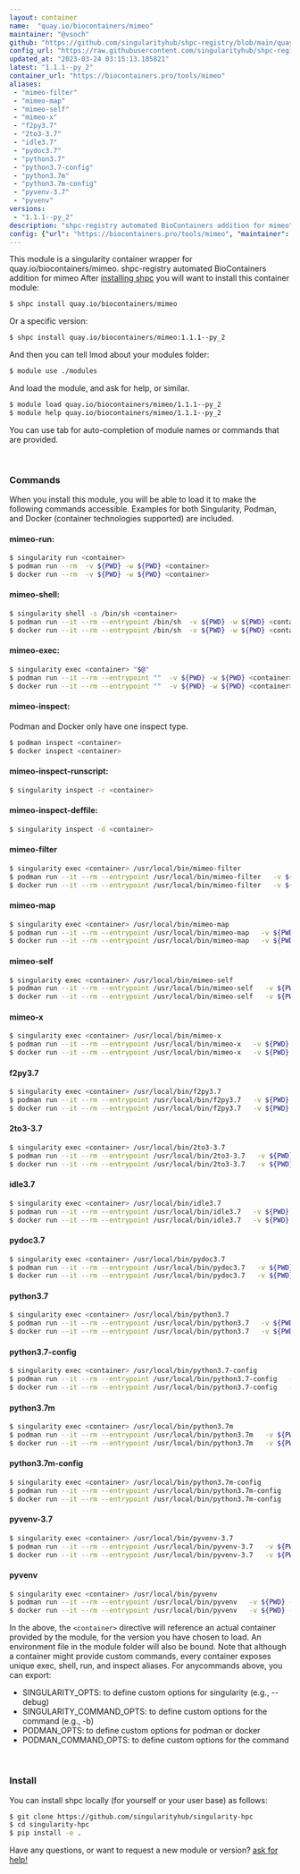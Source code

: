```yaml
---
layout: container
name:  "quay.io/biocontainers/mimeo"
maintainer: "@vsoch"
github: "https://github.com/singularityhub/shpc-registry/blob/main/quay.io/biocontainers/mimeo/container.yaml"
config_url: "https://raw.githubusercontent.com/singularityhub/shpc-registry/main/quay.io/biocontainers/mimeo/container.yaml"
updated_at: "2023-03-24 03:15:13.185821"
latest: "1.1.1--py_2"
container_url: "https://biocontainers.pro/tools/mimeo"
aliases:
 - "mimeo-filter"
 - "mimeo-map"
 - "mimeo-self"
 - "mimeo-x"
 - "f2py3.7"
 - "2to3-3.7"
 - "idle3.7"
 - "pydoc3.7"
 - "python3.7"
 - "python3.7-config"
 - "python3.7m"
 - "python3.7m-config"
 - "pyvenv-3.7"
 - "pyvenv"
versions:
 - "1.1.1--py_2"
description: "shpc-registry automated BioContainers addition for mimeo"
config: {"url": "https://biocontainers.pro/tools/mimeo", "maintainer": "@vsoch", "description": "shpc-registry automated BioContainers addition for mimeo", "latest": {"1.1.1--py_2": "sha256:4776e95a6b2610efb94a1bafb21ec75b8e02ecc726404116b1130fe80a8a666e"}, "tags": {"1.1.1--py_2": "sha256:4776e95a6b2610efb94a1bafb21ec75b8e02ecc726404116b1130fe80a8a666e"}, "docker": "quay.io/biocontainers/mimeo", "aliases": {"mimeo-filter": "/usr/local/bin/mimeo-filter", "mimeo-map": "/usr/local/bin/mimeo-map", "mimeo-self": "/usr/local/bin/mimeo-self", "mimeo-x": "/usr/local/bin/mimeo-x", "f2py3.7": "/usr/local/bin/f2py3.7", "2to3-3.7": "/usr/local/bin/2to3-3.7", "idle3.7": "/usr/local/bin/idle3.7", "pydoc3.7": "/usr/local/bin/pydoc3.7", "python3.7": "/usr/local/bin/python3.7", "python3.7-config": "/usr/local/bin/python3.7-config", "python3.7m": "/usr/local/bin/python3.7m", "python3.7m-config": "/usr/local/bin/python3.7m-config", "pyvenv-3.7": "/usr/local/bin/pyvenv-3.7", "pyvenv": "/usr/local/bin/pyvenv"}}
---
```


This module is a singularity container wrapper for quay.io/biocontainers/mimeo.
shpc-registry automated BioContainers addition for mimeo
After [installing shpc](#install) you will want to install this container module:


```bash
$ shpc install quay.io/biocontainers/mimeo
```

Or a specific version:

```bash
$ shpc install quay.io/biocontainers/mimeo:1.1.1--py_2
```

And then you can tell lmod about your modules folder:

```bash
$ module use ./modules
```

And load the module, and ask for help, or similar.

```bash
$ module load quay.io/biocontainers/mimeo/1.1.1--py_2
$ module help quay.io/biocontainers/mimeo/1.1.1--py_2
```

You can use tab for auto-completion of module names or commands that are provided.

<br>

### Commands

When you install this module, you will be able to load it to make the following commands accessible.
Examples for both Singularity, Podman, and Docker (container technologies supported) are included.

#### mimeo-run:

```bash
$ singularity run <container>
$ podman run --rm  -v ${PWD} -w ${PWD} <container>
$ docker run --rm  -v ${PWD} -w ${PWD} <container>
```

#### mimeo-shell:

```bash
$ singularity shell -s /bin/sh <container>
$ podman run --it --rm --entrypoint /bin/sh  -v ${PWD} -w ${PWD} <container>
$ docker run --it --rm --entrypoint /bin/sh  -v ${PWD} -w ${PWD} <container>
```

#### mimeo-exec:

```bash
$ singularity exec <container> "$@"
$ podman run --it --rm --entrypoint ""  -v ${PWD} -w ${PWD} <container> "$@"
$ docker run --it --rm --entrypoint ""  -v ${PWD} -w ${PWD} <container> "$@"
```

#### mimeo-inspect:

Podman and Docker only have one inspect type.

```bash
$ podman inspect <container>
$ docker inspect <container>
```

#### mimeo-inspect-runscript:

```bash
$ singularity inspect -r <container>
```

#### mimeo-inspect-deffile:

```bash
$ singularity inspect -d <container>
```


#### mimeo-filter

```bash
$ singularity exec <container> /usr/local/bin/mimeo-filter
$ podman run --it --rm --entrypoint /usr/local/bin/mimeo-filter   -v ${PWD} -w ${PWD} <container> -c " $@"
$ docker run --it --rm --entrypoint /usr/local/bin/mimeo-filter   -v ${PWD} -w ${PWD} <container> -c " $@"
```


#### mimeo-map

```bash
$ singularity exec <container> /usr/local/bin/mimeo-map
$ podman run --it --rm --entrypoint /usr/local/bin/mimeo-map   -v ${PWD} -w ${PWD} <container> -c " $@"
$ docker run --it --rm --entrypoint /usr/local/bin/mimeo-map   -v ${PWD} -w ${PWD} <container> -c " $@"
```


#### mimeo-self

```bash
$ singularity exec <container> /usr/local/bin/mimeo-self
$ podman run --it --rm --entrypoint /usr/local/bin/mimeo-self   -v ${PWD} -w ${PWD} <container> -c " $@"
$ docker run --it --rm --entrypoint /usr/local/bin/mimeo-self   -v ${PWD} -w ${PWD} <container> -c " $@"
```


#### mimeo-x

```bash
$ singularity exec <container> /usr/local/bin/mimeo-x
$ podman run --it --rm --entrypoint /usr/local/bin/mimeo-x   -v ${PWD} -w ${PWD} <container> -c " $@"
$ docker run --it --rm --entrypoint /usr/local/bin/mimeo-x   -v ${PWD} -w ${PWD} <container> -c " $@"
```


#### f2py3.7

```bash
$ singularity exec <container> /usr/local/bin/f2py3.7
$ podman run --it --rm --entrypoint /usr/local/bin/f2py3.7   -v ${PWD} -w ${PWD} <container> -c " $@"
$ docker run --it --rm --entrypoint /usr/local/bin/f2py3.7   -v ${PWD} -w ${PWD} <container> -c " $@"
```


#### 2to3-3.7

```bash
$ singularity exec <container> /usr/local/bin/2to3-3.7
$ podman run --it --rm --entrypoint /usr/local/bin/2to3-3.7   -v ${PWD} -w ${PWD} <container> -c " $@"
$ docker run --it --rm --entrypoint /usr/local/bin/2to3-3.7   -v ${PWD} -w ${PWD} <container> -c " $@"
```


#### idle3.7

```bash
$ singularity exec <container> /usr/local/bin/idle3.7
$ podman run --it --rm --entrypoint /usr/local/bin/idle3.7   -v ${PWD} -w ${PWD} <container> -c " $@"
$ docker run --it --rm --entrypoint /usr/local/bin/idle3.7   -v ${PWD} -w ${PWD} <container> -c " $@"
```


#### pydoc3.7

```bash
$ singularity exec <container> /usr/local/bin/pydoc3.7
$ podman run --it --rm --entrypoint /usr/local/bin/pydoc3.7   -v ${PWD} -w ${PWD} <container> -c " $@"
$ docker run --it --rm --entrypoint /usr/local/bin/pydoc3.7   -v ${PWD} -w ${PWD} <container> -c " $@"
```


#### python3.7

```bash
$ singularity exec <container> /usr/local/bin/python3.7
$ podman run --it --rm --entrypoint /usr/local/bin/python3.7   -v ${PWD} -w ${PWD} <container> -c " $@"
$ docker run --it --rm --entrypoint /usr/local/bin/python3.7   -v ${PWD} -w ${PWD} <container> -c " $@"
```


#### python3.7-config

```bash
$ singularity exec <container> /usr/local/bin/python3.7-config
$ podman run --it --rm --entrypoint /usr/local/bin/python3.7-config   -v ${PWD} -w ${PWD} <container> -c " $@"
$ docker run --it --rm --entrypoint /usr/local/bin/python3.7-config   -v ${PWD} -w ${PWD} <container> -c " $@"
```


#### python3.7m

```bash
$ singularity exec <container> /usr/local/bin/python3.7m
$ podman run --it --rm --entrypoint /usr/local/bin/python3.7m   -v ${PWD} -w ${PWD} <container> -c " $@"
$ docker run --it --rm --entrypoint /usr/local/bin/python3.7m   -v ${PWD} -w ${PWD} <container> -c " $@"
```


#### python3.7m-config

```bash
$ singularity exec <container> /usr/local/bin/python3.7m-config
$ podman run --it --rm --entrypoint /usr/local/bin/python3.7m-config   -v ${PWD} -w ${PWD} <container> -c " $@"
$ docker run --it --rm --entrypoint /usr/local/bin/python3.7m-config   -v ${PWD} -w ${PWD} <container> -c " $@"
```


#### pyvenv-3.7

```bash
$ singularity exec <container> /usr/local/bin/pyvenv-3.7
$ podman run --it --rm --entrypoint /usr/local/bin/pyvenv-3.7   -v ${PWD} -w ${PWD} <container> -c " $@"
$ docker run --it --rm --entrypoint /usr/local/bin/pyvenv-3.7   -v ${PWD} -w ${PWD} <container> -c " $@"
```


#### pyvenv

```bash
$ singularity exec <container> /usr/local/bin/pyvenv
$ podman run --it --rm --entrypoint /usr/local/bin/pyvenv   -v ${PWD} -w ${PWD} <container> -c " $@"
$ docker run --it --rm --entrypoint /usr/local/bin/pyvenv   -v ${PWD} -w ${PWD} <container> -c " $@"
```



In the above, the `<container>` directive will reference an actual container provided
by the module, for the version you have chosen to load. An environment file in the
module folder will also be bound. Note that although a container
might provide custom commands, every container exposes unique exec, shell, run, and
inspect aliases. For anycommands above, you can export:

 - SINGULARITY_OPTS: to define custom options for singularity (e.g., --debug)
 - SINGULARITY_COMMAND_OPTS: to define custom options for the command (e.g., -b)
 - PODMAN_OPTS: to define custom options for podman or docker
 - PODMAN_COMMAND_OPTS: to define custom options for the command

<br>

### Install

You can install shpc locally (for yourself or your user base) as follows:

```bash
$ git clone https://github.com/singularityhub/singularity-hpc
$ cd singularity-hpc
$ pip install -e .
```

Have any questions, or want to request a new module or version? [ask for help!](https://github.com/singularityhub/singularity-hpc/issues)